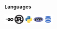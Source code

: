 ### Languages

<a target="_blank" href="https://golang.org/">
  <img  align="left" src="https://raw.githubusercontent.com/github/explore/80688e429a7d4ef2fca1e82350fe8e3517d3494d/topics/go/go.png" width="32px">
</a>

<a target="_blank" href="https://www.rust-lang.org/">
  <img  align="left" src="https://raw.githubusercontent.com/github/explore/80688e429a7d4ef2fca1e82350fe8e3517d3494d/topics/rust/rust.png" width="32x">
</a>

<a target="_blank" href="https://www.python.org/">
  <img  align="left" src="https://raw.githubusercontent.com/github/explore/80688e429a7d4ef2fca1e82350fe8e3517d3494d/topics/python/python.png" width="32px">
</a>

<a target="_blank" href="https://www.php.net/">
  <img  align="left" src="https://raw.githubusercontent.com/github/explore/ccc16358ac4530c6a69b1b80c7223cd2744dea83/topics/php/php.png" width="32px">
</a>

<a target="_blank" href="https://mariadb.org/">
  <img  align="left" src="https://raw.githubusercontent.com/github/explore/80688e429a7d4ef2fca1e82350fe8e3517d3494d/topics/sql/sql.png" width="32x">
</a>
